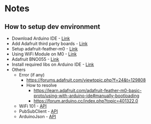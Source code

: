 # Notes
## How to setup dev environment 

- Download Arduino IDE - [Link](https://www.arduino.cc/en/Main/Software) 
- Add Adafruit third party boards - [Link](https://learn.adafruit.com/add-boards-arduino-v164/setup)
- Setup adafruit-feather-m0 - [Link](https://learn.adafruit.com/adafruit-feather-m0-basic-proto/using-with-arduino-ide)
- Using WiFi Module on M0 - [Link](https://learn.adafruit.com/adafruit-feather-m0-wifi-atwinc1500/using-the-wifi-module)
- Adafruit BNO055 - [Link](https://learn.adafruit.com/adafruit-bno055-absolute-orientation-sensor/arduino-code)
- Install required libs on Arduino IDE - [Link](https://learn.adafruit.com/adafruit-all-about-arduino-libraries-install-use/how-to-install-a-library)
- Others
    - Error (if any) 
        - https://forums.adafruit.com/viewtopic.php?f=24&t=129808
        - How to resolve 
            - https://learn.adafruit.com/adafruit-feather-m0-basic-proto/using-with-arduino-ide#manually-bootloading 
            - https://forum.arduino.cc/index.php?topic=401322.0
    - WiFi 101 - [API](https://github.com/arduino-libraries/WiFi101)
    - PubSubClient - [API](https://github.com/knolleary/pubsubclient)
    - ArduinoJson - [API](https://github.com/bblanchon/ArduinoJson)
